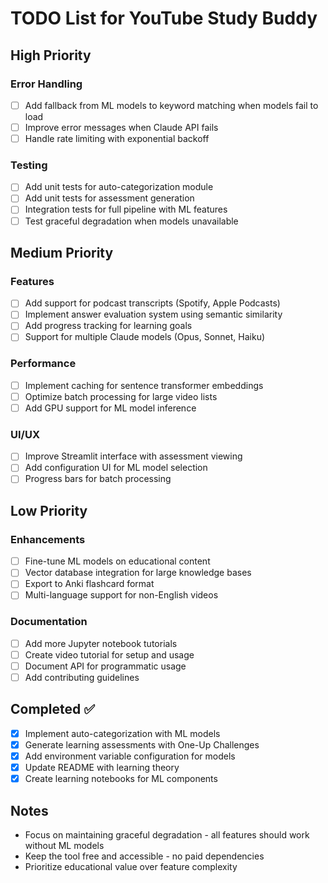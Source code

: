 # TODO List for YouTube Study Buddy

## High Priority

### Error Handling
- [ ] Add fallback from ML models to keyword matching when models fail to load
- [ ] Improve error messages when Claude API fails
- [ ] Handle rate limiting with exponential backoff

### Testing
- [ ] Add unit tests for auto-categorization module
- [ ] Add unit tests for assessment generation
- [ ] Integration tests for full pipeline with ML features
- [ ] Test graceful degradation when models unavailable

## Medium Priority

### Features
- [ ] Add support for podcast transcripts (Spotify, Apple Podcasts)
- [ ] Implement answer evaluation system using semantic similarity
- [ ] Add progress tracking for learning goals
- [ ] Support for multiple Claude models (Opus, Sonnet, Haiku)

### Performance
- [ ] Implement caching for sentence transformer embeddings
- [ ] Optimize batch processing for large video lists
- [ ] Add GPU support for ML model inference

### UI/UX
- [ ] Improve Streamlit interface with assessment viewing
- [ ] Add configuration UI for ML model selection
- [ ] Progress bars for batch processing

## Low Priority

### Enhancements
- [ ] Fine-tune ML models on educational content
- [ ] Vector database integration for large knowledge bases
- [ ] Export to Anki flashcard format
- [ ] Multi-language support for non-English videos

### Documentation
- [ ] Add more Jupyter notebook tutorials
- [ ] Create video tutorial for setup and usage
- [ ] Document API for programmatic usage
- [ ] Add contributing guidelines

## Completed ✅
- [x] Implement auto-categorization with ML models
- [x] Generate learning assessments with One-Up Challenges
- [x] Add environment variable configuration for models
- [x] Update README with learning theory
- [x] Create learning notebooks for ML components

## Notes
- Focus on maintaining graceful degradation - all features should work without ML models
- Keep the tool free and accessible - no paid dependencies
- Prioritize educational value over feature complexity